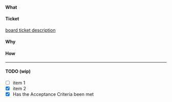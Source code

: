 #### What

#### Ticket

[board ticket description](link)

#### Why

#### How

--------

#### TODO (wip)

 - [ ] item 1
 - [X] item 2
 - [X] Has the Acceptance Criteria been met
